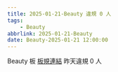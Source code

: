 ```yaml
---
title: 2025-01-21-Beauty 違規 0 人
tags:
    - Beauty
abbrlink: 2025-01-21-Beauty
date: Beauty-2025-01-21 12:00:00
---
```

Beauty 板 [板規連結](https://www.ptt.cc/bbs/Beauty/M.1630069980.A.84B.html)
昨天違規 0 人
